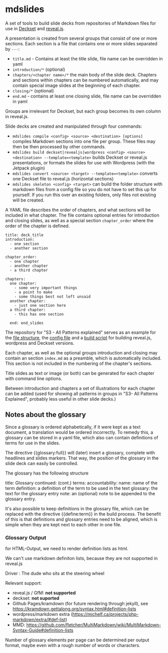 # mdslides

A set of tools to build slide decks from repositories of Markdown files for use in [Deckset](https://www.decksetapp.com/) and [reveal.js](http://lab.hakim.se/reveal-js/#/).

A presentation is created from several groups that consist of one or more sections. Each section is a file that contains one or more slides separated by `---`:

- `title.md` - Contains at least the title slide, file name can be overridden in yaml
- `introduction/*` (optional) 
- `chapters/<chapter name>/*` the main body of the slide deck. Chapters and sections within chapters can be numbered automatically, and may contain special image slides at the beginning of each chapter.
- `closing/*` (optional)
- `end.md` - contains at least one closing slide, file name can be overridden in yaml

Groups are irrelevant for Deckset, but each group becomes its own column in reveal.js.

Slide decks are created and manipulated through four commands:

* `mdslides compile <config> <source> <destination> [options] ` compiles Markdown sections into one file per group. These files may then be then processed by other commands.
* `mdslides build deckset|revealjs|wordpress <config> <source> <destination> --template=<template>` builds Deckset or reveal.js presentations, or formats the slides for use with Wordpress (with the Jetpack plugin)
* `mdslides convert <source> <target> --template=<template>` converts one Deckset file to reveal.js (horizontal sections)
* `mdslides skeleton <config> <target>` can build the folder structure with markdown files from a config file so you do not have to set this up for yourself. If you run this over an existing folders, only files not existing will be created.

A YAML file describes the order of chapters, and what sections will be included in what chapter. The file contains optional entries for introduction and closing slides, as well as a special section `chapter_order` where the order of the chapter is defined.

    title: deck_title    
    introduction:
      - one section 
      - another section
    
    chapter_order:
      - one chapter
      - another chapter
      - a third chapter
    
    chapters:
      one chapter:
        - some very important things
        - a point to make 
        - some things best not left unsaid
      another chapter:
        - just one section here
      a third chapter:
        - this has one section
    
      end: end_slides


The repository for "S3 - All Patterns explained" serves as an example for the [file structure](https://github.com/S3-working-group/s3-all-patterns-explained/tree/master/src), the [config file](https://github.com/S3-working-group/s3-all-patterns-explained/blob/master/s3-all-patterns-explained.yaml) and a [build script](https://github.com/S3-working-group/s3-all-patterns-explained/blob/master/build-slides.sh) for building reveal.js, wordpress and Deckset versions.

Each chapter, as well as the optional groups introduction and closing may contain an section `index.md` as a preamble,  which is automatically included. This section is not included in the numbering of the chapter's sections. 

Title slides as text or image (or both) can be generated for each chapter with command line options.

Between introduction and chapters a set of illustrations for each chapter can be added (used for showing all patterns in groups in "S3- All Patterns Explained", probably less useful in other slide decks.)


## Notes about the glossary

Since a glossary is ordered alphabetically, if it were kept as a text document, a translation would be ordered incorrectly. To remedy this, a glossary can be stored in a yaml file, which also can contain definitions of terms for use in the slides.

The directive {{glossary:full}} will (later) insert a glossary, complete with headlines and slides markers. That way, the position of the glossary in the slide deck can easily be controlled.

The glossary has the following structure

  title: Glossary
  continued: (cont.)
  terms:
    accountability:
      name: name of the term
      definition: a definition of the term to be used in the text
      glossary: the text for the glossary entry
      note: an (optional) note to be appended to the glossary entry.


It's also possible to keep definitions in the glossary file, which can be replaced with the directive {{define:term}} in the build process. The benefit of this is that definitions and glossary entries need to be aligned, which is simple when they are kept next to each other in one file. 



### Glossary Output

for HTML-Output, we need to render definition lists as html.

We can't use markdown definiton lists, because  they are not supported in reveal.js

Driver
: The dude who sits at the steering wheel


Relevant support:

-    reveal.js / GfM: **not supported**
-    deckset: **not suported**
-    Github Pages/kramdown (for future rendering through jekyll), see <https://kramdown.gettalong.org/syntax.html#definition-lists>
-    wordpress/markdown extra (https://michelf.ca/projects/php-markdown/extra/#def-list)
-    MMD: https://github.com/fletcher/MultiMarkdown/wiki/MultiMarkdown-Syntax-Guide#definition-lists

Number of glossary elements per page can be determined per output format, maybe even with a rough number of words or characters.



